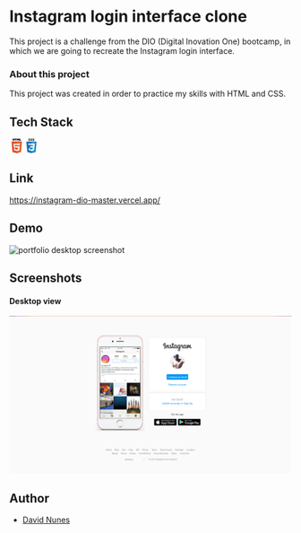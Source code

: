 # Instagram login interface clone

This project is a challenge from the DIO (Digital Inovation One) bootcamp, in which we are going to recreate the Instagram login interface.

### About this project

This project was created in order to practice my skills with HTML and CSS.


## Tech Stack

<img alt="HTML5" width="26px" src="https://raw.githubusercontent.com/github/explore/80688e429a7d4ef2fca1e82350fe8e3517d3494d/topics/html/html.png" /><img alt="CSS3" width="26px" src="https://raw.githubusercontent.com/github/explore/80688e429a7d4ef2fca1e82350fe8e3517d3494d/topics/css/css.png" />

## Link

https://instagram-dio-master.vercel.app/

  
## Demo

![portfolio desktop screenshot](img/instagram_clone.gif)
  
## Screenshots

#### Desktop view

![portfolio desktop screenshot](img/desktop.png)
  
## Author

- [David Nunes](https://www.github.com/Dnuns)
